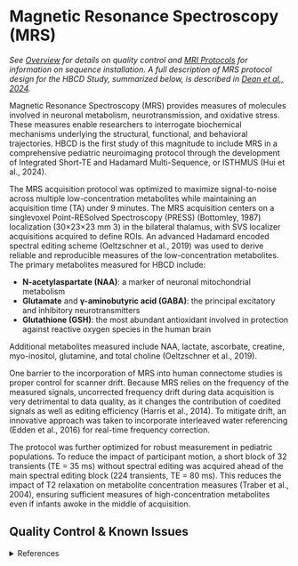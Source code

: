 # Magnetic Resonance Spectroscopy (MRS)
*See [Overview](overview.md) for details on quality control and [MRI Protocols](../../mriprotocols/overview.md) for information on sequence installation. A full description of MRS protocol design for the HBCD Study, summarized below, is described in [Dean et al., 2024](https://doi.org/10.1016/j.dcn.2024.101452).*

Magnetic Resonance Spectroscopy (MRS) provides measures of molecules involved in neuronal metabolism, neurotransmission, and oxidative stress. These measures enable researchers to interrogate biochemical mechanisms underlying the structural, functional, and behavioral trajectories. HBCD is the first study of this magnitude to include MRS in a comprehensive pediatric neuroimaging protocol through the development of Integrated Short-TE and Hadamard Multi-Sequence, or ISTHMUS (Hui et al., 2024).

The MRS acquisition protocol was optimized to maximize signal-to-noise across multiple low-concentration metabolites while maintaining an acquisition time (TA) under 9 minutes. The MRS acquisition centers on a singlevoxel Point-RESolved Spectroscopy (PRESS) (Bottomley, 1987) localization (30×23×23 mm 3) in the bilateral thalamus, with SVS localizer acquisitions acquired to define ROIs. An advanced Hadamard encoded spectral editing scheme (Oeltzschner et al., 2019) was used to derive reliable and reproducible measures of the low-concentration metabolites. The primary metabolites measured for HBCD include: 

- **N-acetylaspartate (NAA)**: a marker of neuronal mitochondrial metabolism
- **Glutamate** and **γ-aminobutyric acid (GABA)**: the principal excitatory and inhibitory neurotransmitters
- **Glutathione (GSH)**: the most abundant antioxidant involved in protection against reactive oxygen species in the human brain

Additional metabolites measured include NAA, lactate, ascorbate, creatine, myo-inositol, glutamine, and total choline (Oeltzschner et al., 2019).

One barrier to the incorporation of MRS into human connectome studies is proper control for scanner drift. Because MRS relies on the frequency of the measured signals, uncorrected frequency drift during data acquisition is very detrimental to data quality, as it changes the contribution of coedited signals as well as editing efficiency (Harris et al., 2014). To mitigate drift, an innovative approach was taken to incorporate interleaved water referencing (Edden et al., 2016) for real-time frequency correction.

The protocol was further optimized for robust measurement in pediatric populations. To reduce the impact of participant motion, a short block of 32 transients (TE = 35 ms) without spectral editing was acquired ahead of the main spectral editing block (224 transients, TE = 80 ms). This reduces the impact of T2 relaxation on metabolite concentration measures (Traber et al., 2004), ensuring sufficient measures of high-concentration metabolites even if infants awoke in the middle of acquisition.

## Quality Control & Known Issues

<details class="collapsible references">
  <summary class="references">References</summary>
<li><p>Bottomley, P. A. (1987). Spatial localization in NMR spectroscopy in vivo. <em>Annals of the New York Academy of Sciences</em>, 508(1), 333–348. <a href="https://doi.org/10.1111/j.1749-6632.1987.tb32915.x">https://doi.org/10.1111/j.1749-6632.1987.tb32915.x</a></p></li>

<li><p>Edden, R. A. E., Oeltzschner, G., Harris, A. D., Puts, N. A. J., Chan, K. L., Boer, V. O., Schär, M., & Barker, P. B. (2016). Prospective frequency correction for macromolecule-suppressed GABA editing at 3T. <em>Journal of Magnetic Resonance Imaging</em>, 44(6), 1474–1482.. <a href="https://doi.org/10.1002/jmri.25304">https://doi.org/10.1002/jmri.25304</a></p></li>

<li><p>Harris, A. D., Glaubitz, B., Near, J., John Evans, C., Puts, N. A. J., Schmidt-Wilcke, T., Tegenthoff, M., Barker, P. B., & Edden, R. A. E. (2014). Impact of frequency drift on gamma-aminobutyric acid-edited MR spectroscopy. <em>Magnetic Resonance in Medicine</em>, 72(4), 941–948. <a href="https://doi.org/10.1002/mrm.25009">https://doi.org/10.1002/mrm.25009</a></p></li>

<li><p>Hui, S. C. N., Murali-Manohar, S., Zöllner, H. J., Hupfeld, K. E., Davies-Jenkins, C. W., Gudmundson, A. T., Song, Y., Yedavalli, V., Wisnowski, J. L., Gagoski, B., Oeltzschner, G., & Edden, R. A. E. (2024). Integrated Short-TE and Hadamard-edited Multi-Sequence (ISTHMUS) for advanced MRS. <em>Journal of Neuroscience Methods</em>, 409(110206), 110206. <a href="https://doi.org/10.1016/j.jneumeth.2024.110206">https://doi.org/10.1016/j.jneumeth.2024.110206</a></p></li>

<li><p>Oeltzschner, G., Saleh, M. G., Rimbault, D., Mikkelsen, M., Chan, K. L., Puts, N. A. J., & Edden, R. A. E. (2019). Advanced Hadamard-encoded editing of seven low-concentration brain metabolites: Principles of HERCULES. <em>NeuroImage</em>, 185, 181–190. <a href="https://doi.org/10.1016/j.neuroimage.2018.10.002">https://doi.org/10.1016/j.neuroimage.2018.10.002</a></p></li>

<li><p>Träber, F., Block, W., Lamerichs, R., Gieseke, J., & Schild, H. H. (2004). 1H metabolite relaxation times at 3.0 tesla: Measurements of T1 and T2 values in normal brain and determination of regional differences in transverse relaxation. <em>Journal of Magnetic Resonance Imaging</em>, 19(5), 537–545. <a href="https://doi.org/10.1002/jmri.20053">https://doi.org/10.1002/jmri.20053</a></p></li>
</details>




  




 
